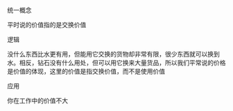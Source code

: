 统一概念

平时说的价值指的是交换价值

逻辑

没什么东西比水更有用，但能用它交换的货物却非常有限，很少东西就可以换到水。相反，钻石没有什么用处，但可以用它换来大量货品，所以我们平常说的价格是价值的体现，这里的价值是指交换价值，而不是使用价值

应用

你在工作中的价值不大
